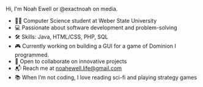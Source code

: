 Hi, I'm Noah Ewell or @exactnoah on media.
- 👨‍🎓 Computer Science student at Weber State University 
- 💻 Passionate about software development and problem-solving 
- 🛠 Skills: Java, HTML/CSS, PHP, SQL 
- 🎮 Currently working on building a GUI for a game of Dominion I programmed.
- 🤝 Open to collaborate on innovative projects 
- 📬 Reach me at noahewell.life@gmail.com
- 📚 When I’m not coding, I love reading sci-fi and playing strategy games
